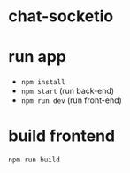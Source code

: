 # chat-socketio

# run app
  - ```npm install```
  - ```npm start``` (run back-end)
  - ```npm run dev``` (run front-end)

# build frontend

  ```npm run build```